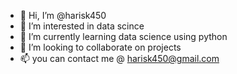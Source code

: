 - 👋 Hi, I’m @harisk450
- 👀 I’m interested in data scince
- 🌱 I’m currently learning data science using python
- 💞️ I’m looking to collaborate on projects
- 📫 you can contact me @ harisk450@gmail.com

<!---
harisk450/harisk450 is a ✨ special ✨ repository because its `README.md` (this file) appears on your GitHub profile.
You can click the Preview link to take a look at your changes.
--->
